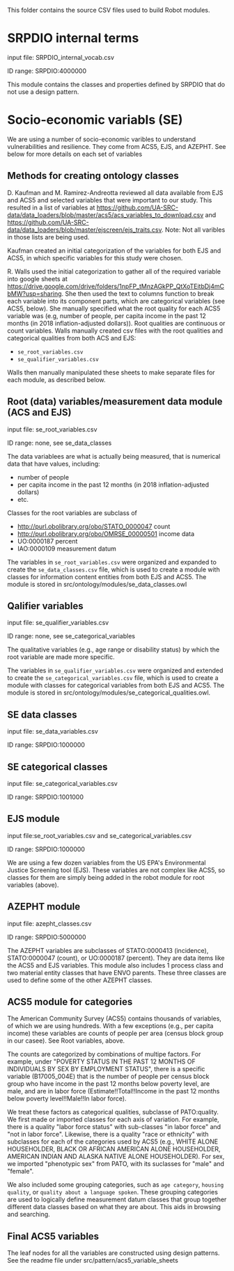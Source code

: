 This folder contains the source CSV files used to build Robot modules.

# SRPDIO internal terms

input file: SRPDIO_internal_vocab.csv

ID range: SRPDIO:4000000	

This module contains the classes and properties defined by SRPDIO that do not use a design pattern.

# Socio-economic variabls (SE)
We are using a number of socio-economic varibles to understand vulnerabilities and resilience. They come from  ACS5, EJS, and AZEPHT. See below for more details on each set of variables

## Methods for creating ontology classes 

D. Kaufman and M. Ramirez-Andreotta reviewed all data available from EJS and ACS5 and selected variables that were important to our study. This resulted in a list of variables at https://github.com/UA-SRC-data/data_loaders/blob/master/acs5/acs_variables_to_download.csv and https://github.com/UA-SRC-data/data_loaders/blob/master/ejscreen/ejs_traits.csv. Note: Not all varibles in those lists are being used. 

Kaufman created an initial categorization of the variables for both EJS and ACS5, in which specific variables for this study were chosen. 

R. Walls used the initial categorization to gather all of the required variable into google sheets at https://drive.google.com/drive/folders/1npFP_tMnzAGkPP_QtXoTEitbDj4mCbMW?usp=sharing. She then used the text to columns function to break each variable into its component parts, which are categorical variables (see ACS5, below). She manually specified what the root quality for each ACS5 variable was (e.g, number of people, per capita income in the past 12 months (in 2018 inflation-adjusted dollars)). Root qualities are continuous or count variables. Walls manually created csv files with the root qualities and categorical qualities from both ACS and EJS:
- `se_root_variables.csv`
- `se_qualifier_variables.csv`

Walls then manually manipulated these sheets to make separate files for each module, as described below.

## Root (data) variables/measurement data module (ACS and EJS)

input file: se_root_variables.csv

ID range: none, see se_data_classes

The data variablees are what is actually being measured, that is numerical data that have values, including:
- number of people
- per capita income in the past 12 months (in 2018 inflation-adjusted dollars)
- etc.

Classes for the root variables are subclass of 
- http://purl.obolibrary.org/obo/STATO_0000047 count
- http://purl.obolibrary.org/obo/OMRSE_00000501 income data
- UO:0000187 percent
- IAO:0000109 measurement datum

The variables in `se_root_variables.csv` were organized and expanded to create the `se_data_classes.csv` file, which is used to create a module with classes for information content entities from both EJS and ACS5. The module is stored in src/ontology/modules/se_data_classes.owl

## Qalifier variables

input file: se_qualifier_variables.csv

ID range: none, see se_categorical_variables

The qualitative variables (e.g., age range or disability status) by which the root variable are made more specific.

The variables in `se_qualifier_variables.csv` were organized and extended to create the `se_categorical_variables.csv` file, which is used to create a module with classes for categorical variables from both EJS and ACS5. The module is stored in src/ontology/modules/se_categorical_qualities.owl.

## SE data classes

input file: se_data_variables.csv

ID range: SRPDIO:1000000

## SE categorical classes

input file: se_categorical_variables.csv

ID range: SRPDIO:1001000	

## EJS module

input file:se_root_variables.csv and se_categorical_variables.csv

ID range: SRPDIO:1000000

We are using a few dozen variables from the US EPA's Environmental Justice Screening tool (EJS). These variables are not complex like ACS5, so classes for them are simply being added in the robot module for root variables (above).

## AZEPHT module

input file: azepht_classes.csv

ID range: SRPDIO:5000000

The AZEPHT variables are subclasses of STATO:0000413 (incidence), STATO:0000047 (count), or UO:0000187 (percent). They are data items like the ACS5 and EJS variables. This module also includes 1 process class and two material entity classes that have ENVO parents. These three classes are used to define some of the other AZEPHT classes.

## ACS5 module for categories

The American Community Survey (ACS5) contains thousands of variables, of which we are using hundreds. With a few exceptions (e.g., per capita income) these variables are counts of people per area (census block group in our casee). See Root variables, above. 

The counts are categorized by combinations of multipe factors. For example, under "POVERTY STATUS IN THE PAST 12 MONTHS OF INDIVIDUALS BY SEX BY EMPLOYMENT STATUS", there is a specific variable (B17005_004E) that is the number of people per census block group who have income in the past 12 months below poverty level, are male, and are in labor force (Estimate!!Total!!Income in the past 12 months below poverty level!!Male!!In labor force).

We treat these factors as categorical qualities, subclasse of PATO:quality. We first made or imported classes for each axis of variation. For example, there is a quality "labor force status" with sub-classes "in labor force" and "not in labor force". Likewise, there is a quality "race or ethnicity" with subclasses for each of the categories used by ACS5 (e.g., WHITE ALONE HOUSEHOLDER, BLACK OR AFRICAN AMERICAN ALONE HOUSEHOLDER, AMERICAN INDIAN AND ALASKA NATIVE ALONE HOUSEHOLDER). For sex, we imported "phenotypic sex" from PATO, with its suclasses for "male" and "female".

We also included some grouping categories, such as `age category`, `housing quality`, or `quality about a language spoken`. These grouping categories are used to logically define measurement datum classes that group together different data classes based on what they are about. This aids in browsing and searching.

## Final ACS5 variables

The leaf nodes for all the variables are constructed using design patterns. See the readme file under src/pattern/acs5_variable_sheets




